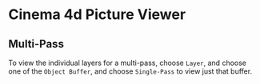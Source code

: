 # Cinema 4d Picture Viewer

## Multi-Pass

To view the individual layers for a multi-pass, choose `Layer`, and choose one of the `Object Buffer`, and choose `Single-Pass` to view just that buffer.
